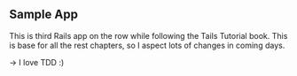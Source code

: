 ## Sample App
This is third Rails app on the row while following the Tails Tutorial book. This is base for all the rest chapters, so I aspect lots of changes in coming days.

-> I love TDD :)

